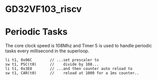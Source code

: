 # GD32VF103_riscv


# Periodic Tasks
The core clock speed is 108Mhz and Timer 5 is used to handle periodic tasks every millisecond in the superloop. 
```
li t1, 0x06C        // ...set prescaler to
sw t1, PSC(t0)      //    divide by 108...
li t1, 0x3E8        // ...and then counter auto reload to
sw t1, CAR(t0)      //    reload at 1000 for a 1ms counter..
```
